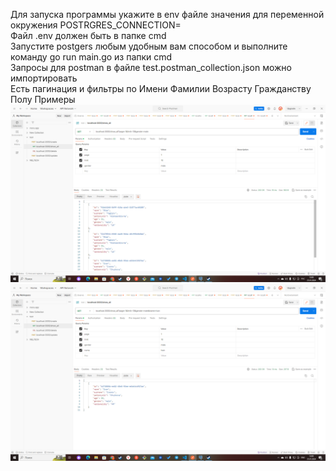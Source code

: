 Для запуска программы укажите в env файле значения для переменной окружения
POSTRGRES_CONNECTION=  
Файл .env должен быть в папке cmd  
Запустите postgers любым удобным вам способом и выполните команду go run main.go из папки cmd  
Запросы для postman в файле test.postman_collection.json можно импортировать  
Есть пагинация и фильтры по Имени Фамилии Возрасту Гражданству Полу
Примеры
![alt text](1.png)
![alt text](2.png)